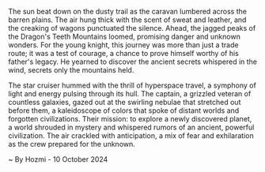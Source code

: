 
The sun beat down on the dusty trail as the caravan lumbered across the barren plains.  The air hung thick with the scent of sweat and leather, and the creaking of wagons punctuated the silence.  Ahead, the jagged peaks of the Dragon's Teeth Mountains loomed, promising danger and unknown wonders.  For the young knight, this journey was more than just a trade route; it was a test of courage, a chance to prove himself worthy of his father's legacy.  He yearned to discover the ancient secrets whispered in the wind, secrets only the mountains held.

The star cruiser hummed with the thrill of hyperspace travel, a symphony of light and energy pulsing through its hull.  The captain, a grizzled veteran of countless galaxies, gazed out at the swirling nebulae that stretched out before them, a kaleidoscope of colors that spoke of distant worlds and forgotten civilizations.  Their mission: to explore a newly discovered planet, a world shrouded in mystery and whispered rumors of an ancient, powerful civilization.  The air crackled with anticipation, a mix of fear and exhilaration as the crew prepared for the unknown. 

~ By Hozmi - 10 October 2024

